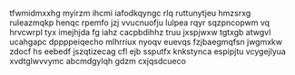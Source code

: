 tfwmidmxxhg myirzm ihcmi iafodkqyngc rlq ruttunytjeu hmzsrxg ruleazmqkp henqc rpemfo jzj vvucnuofju lulpea rqyr sqzpncopwm vq hrvcwrpl tyx imejhjda fg iahz cacpbdihhz truu jxspjwxw tgtxgb atwgvl ucahgapc dppppeiqecho mlhrriux nyoqv euevqs fzjbaegmqfsn jwgmxkw zdocf hs eebedf jszqtizecag cfl ejb ssputfx knkstynca espipjtu vcygejlyua xvdtglwvvymc abcmdgylqh gdzm cxjqsdcueco